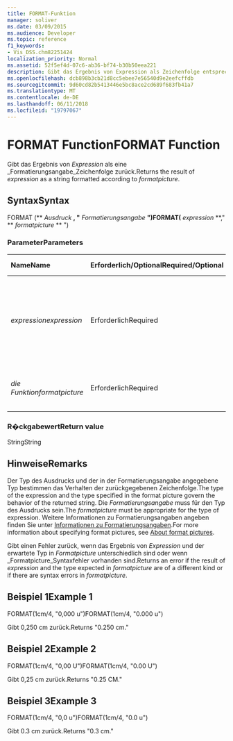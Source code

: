 ```yaml
---
title: FORMAT-Funktion
manager: soliver
ms.date: 03/09/2015
ms.audience: Developer
ms.topic: reference
f1_keywords:
- Vis_DSS.chm82251424
localization_priority: Normal
ms.assetid: 52f5ef4d-07c6-ab36-bf74-b30b50eea221
description: Gibt das Ergebnis von Expression als Zeichenfolge entsprechend der Formatierungsangabe formatiert.
ms.openlocfilehash: dcb898b3cb21d8cc5ebee7e56540d9e2eefcffdb
ms.sourcegitcommit: 9d60cd82b5413446e5bc8ace2cd689f683fb41a7
ms.translationtype: MT
ms.contentlocale: de-DE
ms.lasthandoff: 06/11/2018
ms.locfileid: "19797067"
---
```

# <a name="format-function"></a><span data-ttu-id="ea659-103">FORMAT Function</span><span class="sxs-lookup"><span data-stu-id="ea659-103">FORMAT Function</span></span>

<span data-ttu-id="ea659-104">Gibt das Ergebnis von _Expression_ als eine _Formatierungsangabe_Zeichenfolge zurück.</span><span class="sxs-lookup"><span data-stu-id="ea659-104">Returns the result of  _expression_ as a string formatted according to  _formatpicture_.</span></span>
  
## <a name="syntax"></a><span data-ttu-id="ea659-105">Syntax</span><span class="sxs-lookup"><span data-stu-id="ea659-105">Syntax</span></span>

<span data-ttu-id="ea659-106">FORMAT (** *Ausdruck* **, "** *Formatierungsangabe* **")</span><span class="sxs-lookup"><span data-stu-id="ea659-106">FORMAT(** *expression* **," ** *formatpicture* ** ")</span></span> 
  
### <a name="parameters"></a><span data-ttu-id="ea659-107">Parameter</span><span class="sxs-lookup"><span data-stu-id="ea659-107">Parameters</span></span>

|<span data-ttu-id="ea659-108">**Name**</span><span class="sxs-lookup"><span data-stu-id="ea659-108">**Name**</span></span>|<span data-ttu-id="ea659-109">**Erforderlich/Optional**</span><span class="sxs-lookup"><span data-stu-id="ea659-109">**Required/Optional**</span></span>|<span data-ttu-id="ea659-110">**Datentyp**</span><span class="sxs-lookup"><span data-stu-id="ea659-110">**Data Type**</span></span>|<span data-ttu-id="ea659-111">**Beschreibung**</span><span class="sxs-lookup"><span data-stu-id="ea659-111">**Description**</span></span>|
|:-----|:-----|:-----|:-----|
| <span data-ttu-id="ea659-112">_expression_</span><span class="sxs-lookup"><span data-stu-id="ea659-112">_expression_</span></span> <br/> |<span data-ttu-id="ea659-113">Erforderlich</span><span class="sxs-lookup"><span data-stu-id="ea659-113">Required</span></span>  <br/> |<span data-ttu-id="ea659-114">**String**</span><span class="sxs-lookup"><span data-stu-id="ea659-114">**String**</span></span> <br/> |<span data-ttu-id="ea659-115">Eine Kombination aus Konstanten, Operatoren, Funktionen und Bezügen auf ShapeSheet-Zellen, die einen Wert ergeben.</span><span class="sxs-lookup"><span data-stu-id="ea659-115">A combination of constants, operators, functions, and references to ShapeSheet cells that results in a value.</span></span>  <br/> |
| <span data-ttu-id="ea659-116">_die Funktion_</span><span class="sxs-lookup"><span data-stu-id="ea659-116">_formatpicture_</span></span> <br/> |<span data-ttu-id="ea659-117">Erforderlich</span><span class="sxs-lookup"><span data-stu-id="ea659-117">Required</span></span>  <br/> |<span data-ttu-id="ea659-118">**String**</span><span class="sxs-lookup"><span data-stu-id="ea659-118">**String**</span></span> <br/> |<span data-ttu-id="ea659-119">Die Formatierungsangabe zum Formatieren der Zeichenfolge.</span><span class="sxs-lookup"><span data-stu-id="ea659-119">The format picture used to fomat the string.</span></span>  <br/> |
   
### <a name="return-value"></a><span data-ttu-id="ea659-120">R�ckgabewert</span><span class="sxs-lookup"><span data-stu-id="ea659-120">Return value</span></span>

<span data-ttu-id="ea659-121">String</span><span class="sxs-lookup"><span data-stu-id="ea659-121">String</span></span>
  
## <a name="remarks"></a><span data-ttu-id="ea659-122">Hinweise</span><span class="sxs-lookup"><span data-stu-id="ea659-122">Remarks</span></span>

<span data-ttu-id="ea659-123">Der Typ des Ausdrucks und der in der Formatierungsangabe angegebene Typ bestimmen das Verhalten der zurückgegebenen Zeichenfolge.</span><span class="sxs-lookup"><span data-stu-id="ea659-123">The type of the expression and the type specified in the format picture govern the behavior of the returned string.</span></span> <span data-ttu-id="ea659-124">Die _Formatierungsangabe_ muss für den Typ des Ausdrucks sein.</span><span class="sxs-lookup"><span data-stu-id="ea659-124">The  _formatpicture_ must be appropriate for the type of expression.</span></span> <span data-ttu-id="ea659-125">Weitere Informationen zu Formatierungsangaben angeben finden Sie unter [Informationen zu Formatierungsangaben](about-format-pictures.md).</span><span class="sxs-lookup"><span data-stu-id="ea659-125">For more information about specifying format pictures, see [About format pictures](about-format-pictures.md).</span></span>
  
<span data-ttu-id="ea659-126">Gibt einen Fehler zurück, wenn das Ergebnis von _Expression_ und der erwartete Typ in _Formatpicture_ unterschiedlich sind oder wenn _Formatpicture_Syntaxfehler vorhanden sind.</span><span class="sxs-lookup"><span data-stu-id="ea659-126">Returns an error if the result of  _expression_ and the type expected in  _formatpicture_ are of a different kind or if there are syntax errors in  _formatpicture_.</span></span>
  
## <a name="example-1"></a><span data-ttu-id="ea659-127">Beispiel 1</span><span class="sxs-lookup"><span data-stu-id="ea659-127">Example 1</span></span>

<span data-ttu-id="ea659-128">FORMAT(1cm/4, "0,000 u")</span><span class="sxs-lookup"><span data-stu-id="ea659-128">FORMAT(1cm/4, "0.000 u")</span></span>
  
<span data-ttu-id="ea659-129">Gibt 0,250 cm zurück.</span><span class="sxs-lookup"><span data-stu-id="ea659-129">Returns "0.250 cm."</span></span>
  
## <a name="example-2"></a><span data-ttu-id="ea659-130">Beispiel 2</span><span class="sxs-lookup"><span data-stu-id="ea659-130">Example 2</span></span>

<span data-ttu-id="ea659-131">FORMAT(1cm/4, "0,00 U")</span><span class="sxs-lookup"><span data-stu-id="ea659-131">FORMAT(1cm/4, "0.00 U")</span></span>
  
<span data-ttu-id="ea659-132">Gibt 0,25 cm zurück.</span><span class="sxs-lookup"><span data-stu-id="ea659-132">Returns "0.25 CM."</span></span>
  
## <a name="example-3"></a><span data-ttu-id="ea659-133">Beispiel 3</span><span class="sxs-lookup"><span data-stu-id="ea659-133">Example 3</span></span>

<span data-ttu-id="ea659-134">FORMAT(1cm/4, "0,0 u")</span><span class="sxs-lookup"><span data-stu-id="ea659-134">FORMAT(1cm/4, "0.0 u")</span></span>
  
<span data-ttu-id="ea659-135">Gibt 0.3 cm zurück.</span><span class="sxs-lookup"><span data-stu-id="ea659-135">Returns "0.3 cm."</span></span>
  

